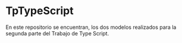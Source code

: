 # TpTypeScript
En este repositorio se encuentran, los dos modelos realizados para la segunda parte del Trabajo de Type Script.
